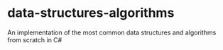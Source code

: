 # data-structures-algorithms
An implementation of the most common data structures and algorithms from scratch in C#
